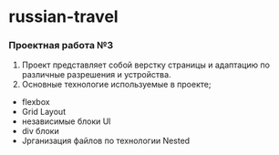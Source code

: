 # russian-travel

### Проектная работа №3

1. Проект представляет собой верстку страницы и адаптацию по различные разрешения и устройства.
2. Основные технологие используемые в проекте;
* flexbox
* Grid Layout
* независимые блоки Ul
* div блоки
* Jрганизация файлов по технологии Nested


